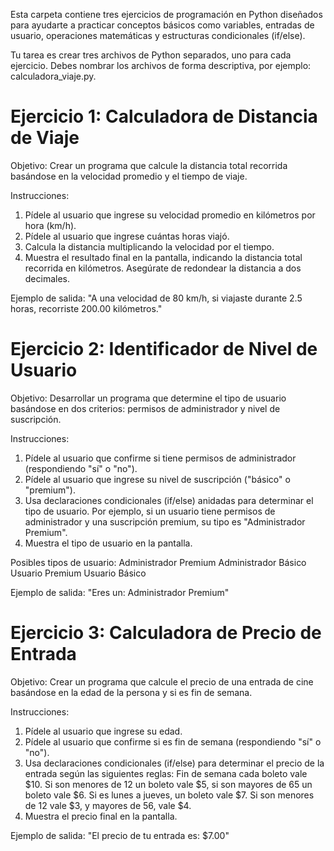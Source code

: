 Esta carpeta contiene tres ejercicios de programación en Python diseñados para ayudarte a practicar conceptos básicos como variables, entradas de usuario, operaciones matemáticas y estructuras condicionales (if/else).

Tu tarea es crear tres archivos de Python separados, uno para cada ejercicio. Debes nombrar los archivos de forma descriptiva, por ejemplo: calculadora_viaje.py. 

# Ejercicio 1: Calculadora de Distancia de Viaje
Objetivo: Crear un programa que calcule la distancia total recorrida basándose en la velocidad promedio y el tiempo de viaje.

Instrucciones:
1. Pídele al usuario que ingrese su velocidad promedio en kilómetros por hora (km/h).
2. Pídele al usuario que ingrese cuántas horas viajó.
3. Calcula la distancia multiplicando la velocidad por el tiempo.
4. Muestra el resultado final en la pantalla, indicando la distancia total recorrida en kilómetros. Asegúrate de redondear la distancia a dos decimales.

Ejemplo de salida:
"A una velocidad de 80 km/h, si viajaste durante 2.5 horas, recorriste 200.00 kilómetros."

# Ejercicio 2: Identificador de Nivel de Usuario
Objetivo: Desarrollar un programa que determine el tipo de usuario basándose en dos criterios: permisos de administrador y nivel de suscripción.

Instrucciones:
1. Pídele al usuario que confirme si tiene permisos de administrador (respondiendo "sí" o "no").
2. Pídele al usuario que ingrese su nivel de suscripción ("básico" o "premium").
3. Usa declaraciones condicionales (if/else) anidadas para determinar el tipo de usuario. Por ejemplo, si un usuario tiene permisos de administrador y una suscripción premium, su tipo es "Administrador Premium".
4. Muestra el tipo de usuario en la pantalla.

Posibles tipos de usuario:
Administrador Premium
Administrador Básico
Usuario Premium
Usuario Básico

Ejemplo de salida:
"Eres un: Administrador Premium"

# Ejercicio 3: Calculadora de Precio de Entrada
Objetivo: Crear un programa que calcule el precio de una entrada de cine basándose en la edad de la persona y si es fin de semana.

Instrucciones:
1. Pídele al usuario que ingrese su edad.
2. Pídele al usuario que confirme si es fin de semana (respondiendo "sí" o "no").
3. Usa declaraciones condicionales (if/else) para determinar el precio de la entrada según las siguientes reglas:
Fin de semana cada boleto vale $10. Si son menores de 12 un boleto vale $5, si son mayores de 65 un boleto vale $6. Si es lunes a jueves, un boleto vale $7. Si son menores de 12 vale $3, y mayores de 56, vale $4.
4. Muestra el precio final en la pantalla.

Ejemplo de salida:
"El precio de tu entrada es: $7.00"
